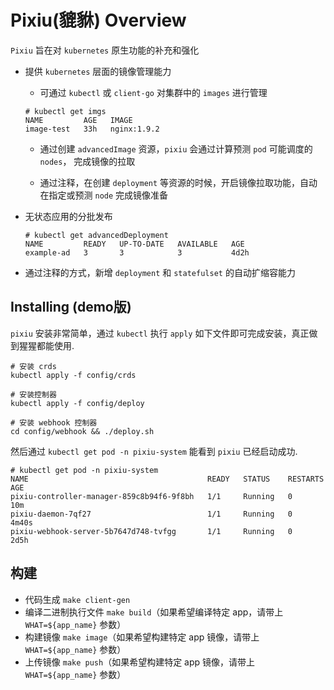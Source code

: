# Pixiu(貔貅) Overview

`Pixiu` 旨在对 `kubernetes` 原生功能的补充和强化

- 提供 `kubernetes` 层面的镜像管理能力
  - 可通过 `kubectl` 或 `client-go` 对集群中的 `images` 进行管理
  ```
  # kubectl get imgs
  NAME         AGE   IMAGE
  image-test   33h   nginx:1.9.2
  ```

  - 通过创建 `advancedImage` 资源，`pixiu` 会通过计算预测 `pod` 可能调度的 `nodes`， 完成镜像的拉取

  - 通过注释，在创建 `deployment` 等资源的时候，开启镜像拉取功能，自动在指定或预测 `node` 完成镜像准备


- 无状态应用的分批发布
  ```
  # kubectl get advancedDeployment
  NAME         READY   UP-TO-DATE   AVAILABLE   AGE
  example-ad   3       3            3           4d2h
  ```

- 通过注释的方式，新增 `deployment` 和 `statefulset` 的自动扩缩容能力

## Installing (demo版)

`pixiu` 安装非常简单，通过 `kubectl` 执行 `apply` 如下文件即可完成安装，真正做到猩猩都能使用.

```
# 安装 crds
kubectl apply -f config/crds

# 安装控制器
kubectl apply -f config/deploy

# 安装 webhook 控制器
cd config/webhook && ./deploy.sh
```

然后通过 `kubectl get pod -n pixiu-system` 能看到 `pixiu` 已经启动成功.
```
# kubectl get pod -n pixiu-system
NAME                                        READY   STATUS    RESTARTS   AGE
pixiu-controller-manager-859c8b94f6-9f8bh   1/1     Running   0          10m
pixiu-daemon-7qf27                          1/1     Running   0          4m40s
pixiu-webhook-server-5b7647d748-tvfgg       1/1     Running   0          2d5h
```

## 构建
- 代码生成 `make client-gen`
- 编译二进制执行文件 `make build`（如果希望编译特定 app，请带上 `WHAT=${app_name}` 参数）
- 构建镜像 `make image`（如果希望构建特定 app 镜像，请带上 `WHAT=${app_name}` 参数）
- 上传镜像 `make push`（如果希望构建特定 app 镜像，请带上 `WHAT=${app_name}` 参数）
